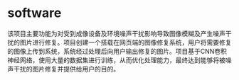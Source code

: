 # software
该项目主要功能为对受到成像设备及环境噪声干扰影响导致图像模糊及产生噪声干扰的图片进行修复。项目创建一个搭载在网页端的图像修复系统，用户将需要修复的图像上传到系统，系统经过处理后向用户输出修复的图片。项目基于CNN卷积神经网络，使用大量的数据集进行训练，从而优化处理能力，最终达到能够将被噪声干扰的图片修复并提供给用户的目的。
